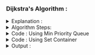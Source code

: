 
### Dijkstra's Algorithm :


<details>
<summary>Explanation : </summary>
  <br>
  source : http://www.shafaetsplanet.com/?p=1500
  <br>
  <br>
 <img src="../../images/dijkastra.png">
</details>
  
<details>
<summary>Algorithm Steps:</summary>
<ul>
<li> Set  vertices distances = infinity | set the source distance = zero.</li> 
<li> Push the source vertex in a min-priority queue in the form (distance , vertex), /li>
<li> Pop the vertex with the minimum distance from the priority queue (at first the popped vertex = source).</li>
<li> Update the distances of the connected vertices to the popped vertex in case of (current vertex distance + edge weight < next vertex distance), then push the vertex
with the new distance to the priority queue.</li>
<li> If the popped vertex is visited before, just continue without using it.</li>
<li> Apply the same algorithm again until the priority queue is empty.</li>
  
</ul>
</details>
<details>
<summary>Code : Using Min Priority Queue </summary>

```

#include<bits/stdc++.h>
#define ll long long
#define pb push_back
#define fr(i,s,e) for(ll i=s;i<e;i++)
#define rfr(i,e,s) for(ll i=e;i>=s;i--)
#define nl  "\n"
#define mod 1000000007
#define fast ios_base::sync_with_stdio(0);cin.tie(NULL);cout.tie(NULL)
using namespace std;

priority_queue < pair<ll,ll> , vector<pair<ll,ll>> , greater<pair<ll,ll>> >  pq ;

void path_print(vector<ll>&par, ll n ){

    if( par[n] == -1 ) {
        cout << n <<" ";
        return ;
    }
    path_print(par,par[n]);
    cout << n <<" ";
}

int main(){
    ll n , e , x , y , cst ;
    cin >> n >> e ;

    vector<pair<ll,ll>> graph[n+1];

    fr(i,0,e){
        cin >> x >> y >> cst  ;
        graph[x].pb({y,cst});
        graph[y].pb({x,cst});
    }



    pq.push({0,1});
    vector < ll >dist(n+1 , INT_MAX) ,vis(n+1,0) , par(n+1);
    dist[1] = 0 ;
    par[1] = -1 ;


    while(!pq.empty()){

        pair < ll , ll > p = pq.top();
        pq.pop();
        ll nd = p.second , cost = p.first ;

        if ( vis[nd] ) continue ;   else vis[nd] = 1 ;

        for(auto a : graph[nd] ){
            if ( dist[a.first] > cost+a.second && !vis[a.first] ){
                 dist[a.first] = cost+a.second ;
                 pq.push({dist[a.first],a.first});
                 par[a.first] = nd ;
            }
        }
    }

    // Printing Path from Source
    for(int i = 1 ; i <= n ; i++ ){
        cout << "1 to " << i <<" : ";
        path_print(par,i);
        cout << endl;
    }


    //Printing Distance
    for( int i = 1 ; i<= n ; i++ )
        cout << i <<" "<< dist[i] << endl;


return 0 ;
}
/*
Source index = 1 ;
5 6
1 2 2
2 3 1
1 3 1
1 4 3
4 5 2
5 3 5
5 6
1 2
2 3
1 3
1 4
4 5
5 3
*/

```

</details>
 

  
<details>
  <summary>Code : Using Set Container </summary>
  
```
#include<bits/stdc++.h>
#define ll long long
#define pb push_back
#define fr(i,s,e) for(ll i=s;i<e;i++)
#define rfr(i,e,s) for(ll i=e;i>=s;i--)
#define nl  "\n"
#define mod 1000000007
#define fast ios_base::sync_with_stdio(0);cin.tie(NULL);cout.tie(NULL)
using namespace std;
ll n , e , x , y , cst ;
set<pair<ll,ll>>s;

void path_print(vector<ll>&par, ll n ){

    if( par[n] == -1 ) {
        cout << n <<" ";
        return ;
    }
    path_print(par,par[n]);
    cout << n <<" ";
}

int main(){

    cin >> n >> e ;

    vector < pair<ll,ll>>graph[n+1];

    fr(i,0,e){
        cin >> x >> y >> cst ;
        graph[x].pb({y,cst});
        graph[y].pb({x,cst});
    }

    vector<ll>dist(n+1,INT_MAX) , vis(n+1,0) , par(n+1,-1) ;
    dist[1] = 0 ;                                    // source = 1
    s.insert({0,1});

    while ( s.size() ){

        auto it = s.begin() ;
        x = it->first , y = it->second ;
        s.erase(it);

        if ( vis[y] ) continue;  else vis[y] = 1 ;

        for(auto a : graph[y]){
            if ( dist[a.first] > x+a.second && !vis[a.first]){
                 dist[a.first] = x + a.second ;
                 par[a.first] = y;
                 s.insert({dist[a.first],a.first}) ;
            }
        }
    }

     // Printing Path from Source
    for(int i = 1 ; i <= n ; i++ ){
        cout << "1 to " << i <<" : ";
        path_print(par,i);
        cout << endl;
    }

    for( int i = 1 ; i<= n ; i++ )
        cout << i <<" "<< dist[i] << endl;


return 0 ;
}

/*
Source index = 1 ;
5 6
1 2 2
2 3 1
1 3 1
1 4 3
4 5 2
5 3 5
5 6
1 2
2 3
1 3
1 4
4 5
5 3
*/



  
```
   
</details>
  
  <details>
<summary> Output : </summary>
  
```
1 to 1 : 1
1 to 2 : 1 2
1 to 3 : 1 3
1 to 4 : 1 4
1 to 5 : 1 4 5
1 0
2 2
3 1
4 3
5 5
  
```
  
</details>
